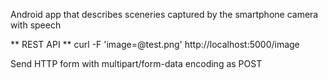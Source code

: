 Android app that describes sceneries captured by the smartphone camera with speech

** REST API **
curl -F 'image=@test.png' http://localhost:5000/image 

Send HTTP form with multipart/form-data encoding as POST
